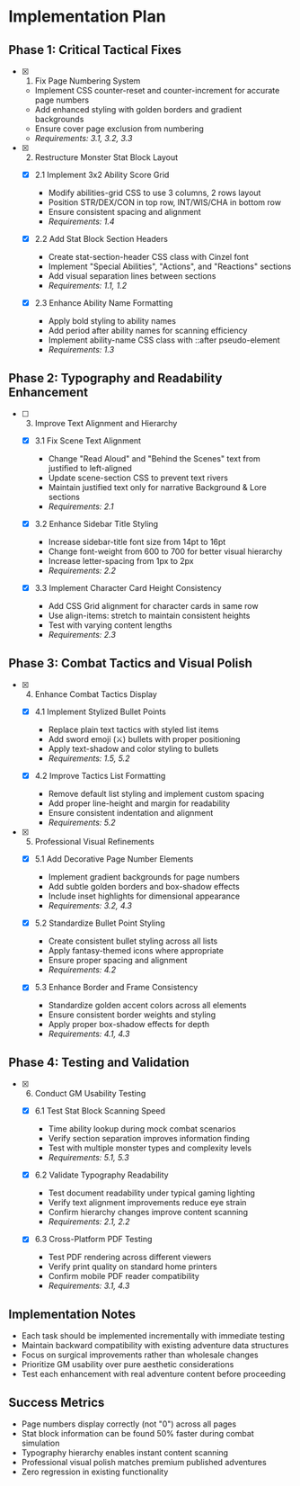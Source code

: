 # Implementation Plan

## Phase 1: Critical Tactical Fixes

- [x] 1. Fix Page Numbering System

  - Implement CSS counter-reset and counter-increment for accurate page numbers
  - Add enhanced styling with golden borders and gradient backgrounds
  - Ensure cover page exclusion from numbering
  - _Requirements: 3.1, 3.2, 3.3_

- [x] 2. Restructure Monster Stat Block Layout

  - [x] 2.1 Implement 3x2 Ability Score Grid

    - Modify abilities-grid CSS to use 3 columns, 2 rows layout
    - Position STR/DEX/CON in top row, INT/WIS/CHA in bottom row
    - Ensure consistent spacing and alignment
    - _Requirements: 1.4_

  - [x] 2.2 Add Stat Block Section Headers

    - Create stat-section-header CSS class with Cinzel font
    - Implement "Special Abilities", "Actions", and "Reactions" sections
    - Add visual separation lines between sections
    - _Requirements: 1.1, 1.2_

  - [x] 2.3 Enhance Ability Name Formatting
    - Apply bold styling to ability names
    - Add period after ability names for scanning efficiency
    - Implement ability-name CSS class with ::after pseudo-element
    - _Requirements: 1.3_

## Phase 2: Typography and Readability Enhancement

- [ ] 3. Improve Text Alignment and Hierarchy

  - [x] 3.1 Fix Scene Text Alignment

    - Change "Read Aloud" and "Behind the Scenes" text from justified to left-aligned
    - Update scene-section CSS to prevent text rivers
    - Maintain justified text only for narrative Background & Lore sections
    - _Requirements: 2.1_

  - [x] 3.2 Enhance Sidebar Title Styling

    - Increase sidebar-title font size from 14pt to 16pt
    - Change font-weight from 600 to 700 for better visual hierarchy
    - Increase letter-spacing from 1px to 2px
    - _Requirements: 2.2_

  - [x] 3.3 Implement Character Card Height Consistency
    - Add CSS Grid alignment for character cards in same row
    - Use align-items: stretch to maintain consistent heights
    - Test with varying content lengths
    - _Requirements: 2.3_

## Phase 3: Combat Tactics and Visual Polish

- [x] 4. Enhance Combat Tactics Display

  - [x] 4.1 Implement Stylized Bullet Points

    - Replace plain text tactics with styled list items
    - Add sword emoji (⚔️) bullets with proper positioning
    - Apply text-shadow and color styling to bullets
    - _Requirements: 1.5, 5.2_

  - [x] 4.2 Improve Tactics List Formatting
    - Remove default list styling and implement custom spacing
    - Add proper line-height and margin for readability
    - Ensure consistent indentation and alignment
    - _Requirements: 5.2_

- [x] 5. Professional Visual Refinements

  - [x] 5.1 Add Decorative Page Number Elements

    - Implement gradient backgrounds for page numbers
    - Add subtle golden borders and box-shadow effects
    - Include inset highlights for dimensional appearance
    - _Requirements: 3.2, 4.3_

  - [x] 5.2 Standardize Bullet Point Styling

    - Create consistent bullet styling across all lists
    - Apply fantasy-themed icons where appropriate
    - Ensure proper spacing and alignment
    - _Requirements: 4.2_

  - [x] 5.3 Enhance Border and Frame Consistency
    - Standardize golden accent colors across all elements
    - Ensure consistent border weights and styling
    - Apply proper box-shadow effects for depth
    - _Requirements: 4.1, 4.3_

## Phase 4: Testing and Validation

- [x] 6. Conduct GM Usability Testing

  - [x] 6.1 Test Stat Block Scanning Speed

    - Time ability lookup during mock combat scenarios
    - Verify section separation improves information finding
    - Test with multiple monster types and complexity levels
    - _Requirements: 5.1, 5.3_

  - [x] 6.2 Validate Typography Readability

    - Test document readability under typical gaming lighting
    - Verify text alignment improvements reduce eye strain
    - Confirm hierarchy changes improve content scanning
    - _Requirements: 2.1, 2.2_

  - [x] 6.3 Cross-Platform PDF Testing
    - Test PDF rendering across different viewers
    - Verify print quality on standard home printers
    - Confirm mobile PDF reader compatibility
    - _Requirements: 3.1, 4.3_

## Implementation Notes

- Each task should be implemented incrementally with immediate testing
- Maintain backward compatibility with existing adventure data structures
- Focus on surgical improvements rather than wholesale changes
- Prioritize GM usability over pure aesthetic considerations
- Test each enhancement with real adventure content before proceeding

## Success Metrics

- Page numbers display correctly (not "0") across all pages
- Stat block information can be found 50% faster during combat simulation
- Typography hierarchy enables instant content scanning
- Professional visual polish matches premium published adventures
- Zero regression in existing functionality
